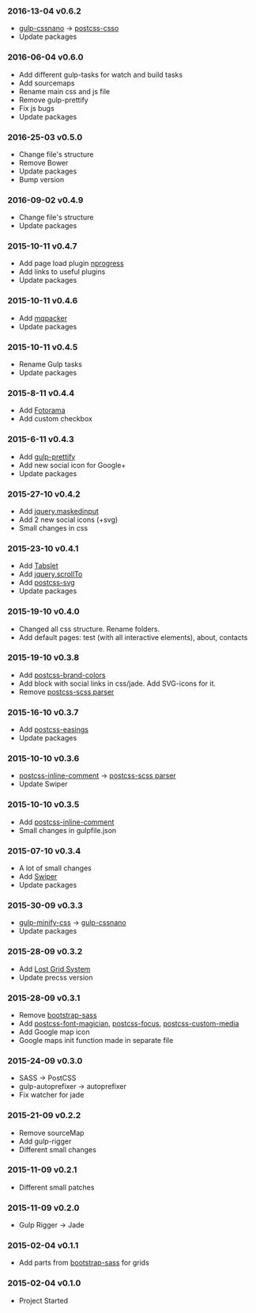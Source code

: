 ### 2016-13-04 v0.6.2

* [gulp-cssnano](https://github.com/ben-eb/gulp-cssnano) → [postcss-csso](https://github.com/lahmatiy/postcss-csso)
* Update packages

### 2016-06-04 v0.6.0

* Add different gulp-tasks for watch and build tasks
* Add sourcemaps
* Rename main css and js file
* Remove gulp-prettify
* Fix js bugs
* Update packages

### 2016-25-03 v0.5.0

* Change file's structure
* Remove Bower
* Update packages
* Bump version

### 2016-09-02 v0.4.9

* Change file's structure
* Update packages

### 2015-10-11 v0.4.7

* Add page load plugin [nprogress](https://github.com/rstacruz/nprogress/)
* Add links to useful plugins
* Update packages

### 2015-10-11 v0.4.6

* Add [mqpacker](https://github.com/hail2u/node-css-mqpacker)
* Update packages

### 2015-10-11 v0.4.5

* Rename Gulp tasks
* Update packages

### 2015-8-11 v0.4.4

* Add [Fotorama](https://github.com/artpolikarpov/fotorama/)
* Add custom checkbox

### 2015-6-11 v0.4.3

* Add [gulp-prettify](https://github.com/jonschlinkert/gulp-prettify)
* Add new social icon for Google+
* Update packages

### 2015-27-10 v0.4.2

* Add [jquery.maskedinput](https://github.com/digitalBush/jquery.maskedinput)
* Add 2 new social icons (+svg)
* Small changes in css

### 2015-23-10 v0.4.1

* Add [Tabslet](https://github.com/vdw/Tabslet/)
* Add [jquery.scrollTo](https://github.com/flesler/jquery.scrollTo)
* Add [postcss-svg](https://github.com/Pavliko/postcss-svg)
* Update packages

### 2015-19-10 v0.4.0

* Changed all css structure. Rename folders.
* Add default pages: test (with all interactive elements), about, contacts

### 2015-19-10 v0.3.8

* Add [postcss-brand-colors](https://github.com/postcss/postcss-brand-colors)
* Add block with social links in css/jade. Add SVG-icons for it. 
* Remove [postcss-scss parser](https://github.com/postcss/postcss-scss)

### 2015-16-10 v0.3.7

* Add [postcss-easings](https://github.com/postcss/postcss-easings)
* Update packages

### 2015-10-10 v0.3.6

* [postcss-inline-comment](https://github.com/moczolaszlo/postcss-inline-comment) → [postcss-scss parser](https://github.com/postcss/postcss-scss)
* Update Swiper

### 2015-10-10 v0.3.5

* Add [postcss-inline-comment](https://github.com/moczolaszlo/postcss-inline-comment)
* Small changes in gulpfile.json

### 2015-07-10 v0.3.4

* A lot of small changes
* Add [Swiper](https://github.com/nolimits4web/Swiper)
* Update packages

### 2015-30-09 v0.3.3

* [gulp-minify-css](https://github.com/murphydanger/gulp-minify-css) → [gulp-cssnano](https://github.com/ben-eb/gulp-cssnano)
* Update packages

### 2015-28-09 v0.3.2

* Add [Lost Grid System](https://github.com/corysimmons/lost)
* Update precss version

### 2015-28-09 v0.3.1

* Remove [bootstrap-sass](https://github.com/twbs/bootstrap-sass)
* Add [postcss-font-magician](https://github.com/jonathantneal/postcss-font-magician), [postcss-focus](https://github.com/postcss/postcss-focus), [postcss-custom-media](https://github.com/postcss/postcss-custom-media)
* Add Google map icon
* Google maps init function made in separate file


### 2015-24-09 v0.3.0

* SASS → PostCSS
* gulp-autoprefixer → autoprefixer
* Fix watcher for jade

### 2015-21-09 v0.2.2

* Remove sourceMap
* Add gulp-rigger
* Different small changes

### 2015-11-09 v0.2.1

* Different small patches

### 2015-11-09 v0.2.0

* Gulp Rigger → Jade

### 2015-02-04 v0.1.1

* Add parts from [bootstrap-sass](https://github.com/twbs/bootstrap-sass) for grids

### 2015-02-04 v0.1.0

* Project Started
